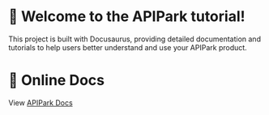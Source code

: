 # 🚀 Welcome to the APIPark tutorial! 
This project is built with Docusaurus, providing detailed documentation and tutorials to help users better understand and use your APIPark product.

# 🔗 Online Docs
View [APIPark Docs](https://docs.apipark.com/)
